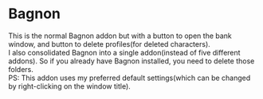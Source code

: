 # Bagnon
This is the normal Bagnon addon but with a button to open the bank window, and button to delete profiles(for deleted characters).  
I also consolidated Bagnon into a single addon(instead of five different addons). So if you already have Bagnon installed, you need to delete those folders.  
PS: This addon uses my preferred default settings(which can be changed by right-clicking on the window title).
